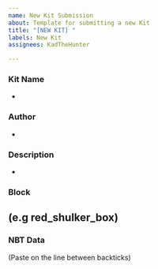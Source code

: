 ```yaml
---
name: New Kit Submission
about: Template for submitting a new Kit
title: "[NEW KIT] "
labels: New Kit
assignees: KadTheHunter

---
```


### Kit Name
- 

### Author
- 

### Description
- 

### Block
(e.g red_shulker_box)
- 

### NBT Data 
(Paste on the line between backticks)
```

```